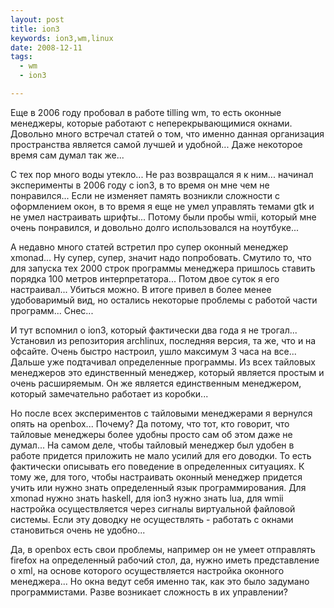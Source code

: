 ```yaml
--- 
layout: post
title: ion3
keywords: ion3,wm,linux
date: 2008-12-11
tags:
  - wm
  - ion3

---
```

Еще в 2006 году пробовал в работе tilling wm, то есть оконные менеджеры, которые работают с неперекрывающимися окнами. Довольно много встречал статей о том, что именно данная организация пространства является самой лучшей и удобной...
Даже некоторое время сам думал так же...

С тех пор много воды утекло... Не раз возвращался я к ним... начинал эксперименты в 2006 году с ion3, в то время он мне чем не понравился... Если не изменяет память возникли сложности с оформлением окон, в то время я еще не умел управлять темами gtk и не умел настраивать шрифты...
Потому были пробы wmii, который мне очень понравился, и довольно долго использовался на ноутбуке...

А недавно много статей встретил про супер оконный менеджер xmonad... Ну супер, супер, значит надо попробовать. Смутило то, что для запуска тех 2000 строк программы менеджера пришлось ставить порядка 100 метров интерпретатора... Потом двое суток я его настраивал... Убиться можно. В итоге привел в более менее удобоваримый вид, но остались некоторые проблемы с работой части программ... Снес...

И тут вспомнил о ion3, который фактически два года я не трогал... Установил из репозитория archlinux, последняя версия, та же, что и на офсайте. Очень быстро настроил, ушло максимум 3 часа на все... Дальше уже подтачивал определенные программы. Из всех тайловых менеджеров это единственный менеджер, который является простым и очень расширяемым. Он же является единственным менеджером, который замечательно работает из коробки...

Но после всех экспериментов с тайловыми менеджерами я вернулся опять на openbox... Почему? Да потому, что тот, кто говорит, что тайловые менеджеры более удобны просто сам об этом даже не думал... На самом деле, чтобы тайловый менеджер был удобен в работе придется приложить не мало усилий для его доводки. То есть фактически описывать его поведение в определенных ситуациях. К тому же, для того, чтобы настраивать оконный менеджер придется учить или нужно знать определенный язык программирования. Для xmonad нужно знать haskell, для ion3 нужно знать lua, для wmii настройка осуществляется через сигналы виртуальной файловой системы. Если эту доводку не осуществлять - работать с окнами становиться очень не удобно...

Да, в openbox есть свои проблемы, например он не умеет отправлять firefox на определенный рабочий стол, да, нужно иметь представление о xml, на основе которого осуществляется настройка оконного менеджера... Но окна ведут себя именно так, как это было задумано программистами. Разве возникает сложность в их управлении?
